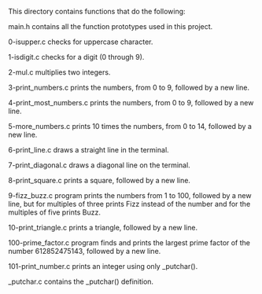 

This directory contains functions that do the following:

main.h contains all the function prototypes used in this project.

0-isupper.c checks for uppercase character.

1-isdigit.c checks for a digit (0 through 9).

2-mul.c multiplies two integers.

3-print_numbers.c prints the numbers, from 0 to 9, followed by a new line.

4-print_most_numbers.c prints the numbers, from 0 to 9, followed by a new line.

5-more_numbers.c prints 10 times the numbers, from 0 to 14, followed by a new line.

6-print_line.c draws a straight line in the terminal.

7-print_diagonal.c draws a diagonal line on the terminal.

8-print_square.c prints a square, followed by a new line.

9-fizz_buzz.c program prints the numbers from 1 to 100, followed by a new line, but for multiples of three prints Fizz instead of the number and for the multiples of five prints Buzz.

10-print_triangle.c prints a triangle, followed by a new line.

100-prime_factor.c program finds and prints the largest prime factor of the number 612852475143, followed by a new line.

101-print_number.c prints an integer using only _putchar().

_putchar.c contains the _putchar() definition.
